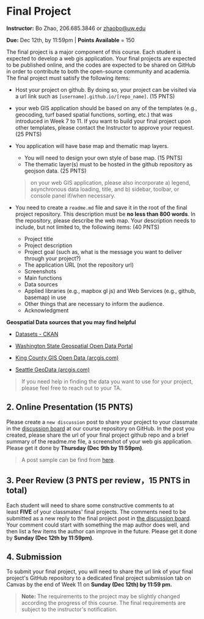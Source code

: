 # Final Project

**Instructor:** Bo Zhao, 206.685.3846 or zhaobo@uw.edu

**Due:** Dec 12th, by 11:59pm | **Points Available** = 150

The final project is a major component of this course. Each student is expected to develop a web gis application. Your final projects are expected to be published online, and the codes are expected to be shared on GitHub in order to contribute to both the open-source community and academia. The final project must satisfy the following items:

- Host your project on github. By doing so, your project can be visited via a url link such as `[username].github.io/[repo_name]`. (15 PNTS)

- your web GIS application should be based on any of the templates (e.g., geocoding, turf based spatial functions, sorting, etc.) that was introduced in Week 7 to 11. If you want to build your final project upon other templates, please contact the Instructor to approve your request.  (25 PNTS)


- You application will have base map and thematic map layers. 
    - You will need to design your own style of base map.  (15 PNTS)
    - The thematic layer(s) must to be hosted in the github repository as geojson data.  (25 PNTS)
    > on your web GIS application, please also incorporate a) legend, asynchronous data loading, title, and b) sidebar, toolbar, or console panel if/when necessary.

- You need to create a `readme.md` file and save it in the root of the final project repository. This description must be **no less than 800 words**. In the repository, please describe the web map. Your description needs to include, but not limited to, the following items:  (40 PNTS)
    - Project title
    - Project description
    - Project goal (such as, what is the message you want to deliver through your project?)
    - The application URL (not the repository url)
    - Screenshots
    - Main functions
    - Data sources
    - Applied libraries (e.g., mapbox gl js) and Web Services (e.g., github, basemap) in use
    - Other things that are necessary to inform the audience.
    - Acknowledgment

**Geospatial Data sources that you may find helpful**

- [Datasets - CKAN](https://catalog.data.gov/dataset)

- [Washington State Geospatial Open Data Portal](https://geo.wa.gov/)

- [King County GIS Open Data (arcgis.com)](https://gis-kingcounty.opendata.arcgis.com/)

- [Seattle GeoData (arcgis.com)](https://data-seattlecitygis.opendata.arcgis.com/)

> If you need help in finding the data you want to use for your project, please feel free to reach out to your TA.

## 2\. Online Presentation  (15 PNTS)

Please create a `new discussion` post to share your project to your classmate in the [discussion board](https://github.com/jakobzhao/geog495/discussions/categories/final-project) at our course repository on GitHub. In the post you created, please share the url of your final project github repo and a brief summary of the readme.me file, a screenshot of your web gis application. Please get it done by **Thursday (Dec 9th by 11:59pm)**. 

> A post sample can be find from [here](https://github.com/jakobzhao/geog495/discussions/41).

## 3\. Peer Review  (3 PNTS per review，15 PNTS in total)

Each student will need to share some constructive comments to at least **FIVE** of your classmates' final projects. The comments need to be submitted as a new reply to the final project post in [the discussion board](https://github.com/jakobzhao/geog495/discussions/categories/final-project). Your comment could start with something the map author does well, and then list a few items the author can improve in the future. Please get it done by **Sunday (Dec 12th by 11:59pm)**.


## 4\. Submission


To submit your final project, you will need to share the url link of your final project's GitHub repository to a dedicated final project submission tab on Canvas by the end of Week 11 on **Sunday (Dec 12th) by 11:59 pm.**


>  **Note:** The requirements to the project may be slightly changed according the progress of this course. The final requirements are subject to the instructor's notification.
